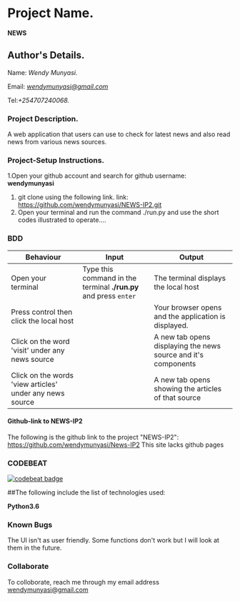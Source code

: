 # Project Name.
**NEWS**

## Author's Details.
Name: *Wendy Munyasi.*

Email: *wendymunyasi@gmail.com*

Tel:*+254707240068.*



### Project Description.
A web application that users can use to check for latest news and also read news from various news sources.


### Project-Setup Instructions.

1.Open your github account and search for github username: **wendymunyasi**

1. git clone using the following link.
   link: https://github.com/wendymunyasi/NEWS-IP2.git
2. Open your terminal and run the command ./run.py and use the short codes illustrated to operate....

### BDD

| Behaviour | Input | Output |
| --------- | ------| ------ |
|Open your terminal|Type this command in the terminal **./run.py** and press  `enter`|The terminal displays the local host|
|Press control then click the local host  | |Your browser opens and the application is displayed.
|Click on the word 'visit' under any news source| | A new tab opens displaying the news source and it's components|
|Click on the words 'view articles' under any news source | | A new tab opens showing the articles of that source|

#### Github-link to NEWS-IP2
The following is the github link to the project "NEWS-IP2": https://github.com/wendymunyasi/News-IP2
This site lacks github pages
 
### CODEBEAT
[![codebeat badge](https://codebeat.co/badges/570ebdad-5058-4edf-842c-2283d6a47ab0)](https://codebeat.co/projects/github-com-wendymunyasi-password-locker-dev)


##The following include the list of technologies used:

**Python3.6**

### Known Bugs

The UI isn't as user friendly.
Some functions don't work but I will look at them in the future.

### Collaborate

To colloborate, reach me through my email address wendymunyasi@gmail.com